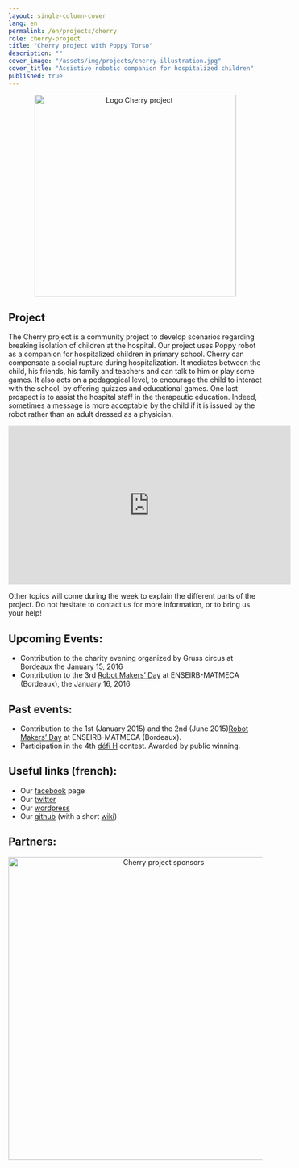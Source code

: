 ```yaml
---
layout: single-column-cover
lang: en
permalink: /en/projects/cherry
role: cherry-project
title: "Cherry project with Poppy Torso"
description: ""
cover_image: "/assets/img/projects/cherry-illustration.jpg"
cover_title: "Assistive robotic companion for hospitalized children"
published: true
---
```



<p align="center"><img src="https://forum.poppy-project.org/uploads/default/original/2X/3/33984972217cd45f473246b130f0001df33ffcfc.png" alt="Logo Cherry project" width="400"></p>

## Project

The Cherry project is a community project to develop scenarios regarding breaking isolation of children at the hospital.
Our project uses Poppy robot as a companion for hospitalized children in primary school. Cherry can compensate a social rupture during hospitalization. It mediates between the child, his friends, his family and teachers and can talk to him or play some games.
It also acts on a pedagogical level, to encourage the child to interact with the school, by offering quizzes and educational games.
One last prospect is to assist the hospital staff in the therapeutic education. Indeed, sometimes a message is more acceptable by the child if it is issued by the robot rather than an adult dressed as a physician.

<div style="text-align: center;">
<iframe width="560" height="315" src="https://www.youtube.com/embed/URB1kDDScfM" frameborder="0" allowfullscreen></iframe>
</div>


Other topics will come during the week to explain the different parts of the project.
Do not hesitate to contact us for more information, or to bring us your help!

## Upcoming Events:

- Contribution to the charity evening organized by Gruss circus at Bordeaux the January 15, 2016
- Contribution to the 3rd [Robot Makers’ Day](http://robotmakersday.fr/) at ENSEIRB-MATMECA (Bordeaux), the January 16, 2016

## Past events:

- Contribution to the 1st (January 2015) and the 2nd (June 2015)[Robot Makers’ Day](http://robotmakersday.fr/) at ENSEIRB-MATMECA (Bordeaux).
- Participation in the 4th [défi H](http://www.lemondeinformatique.fr/defih/) contest. Awarded by public winning.

## Useful links (french):

- Our [facebook](https://www.facebook.com/projetcherry/?ref=ts&fref=ts) page
- Our [twitter](https://twitter.com/projetcherry)
- Our [wordpress](https://projetcherry.wordpress.com/)
- Our [github](https://github.com/Cherry-project) (with a short [wiki](https://github.com/Cherry-project/cherry-software/wiki))

## Partners:

<p align="center"><img src="https://forum.poppy-project.org/uploads/default/original/2X/8/823785d5178763ddffb46d078c32b8d05d902be8.png" alt="Cherry project sponsors" width="600"></p>
